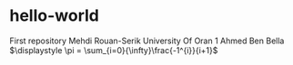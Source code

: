 # hello-world
First repository
Mehdi Rouan-Serik
University Of Oran 1 Ahmed Ben Bella
$\displaystyle \pi = \sum_{i=0}{\infty}\frac{-1^{i}}{i+1}$
